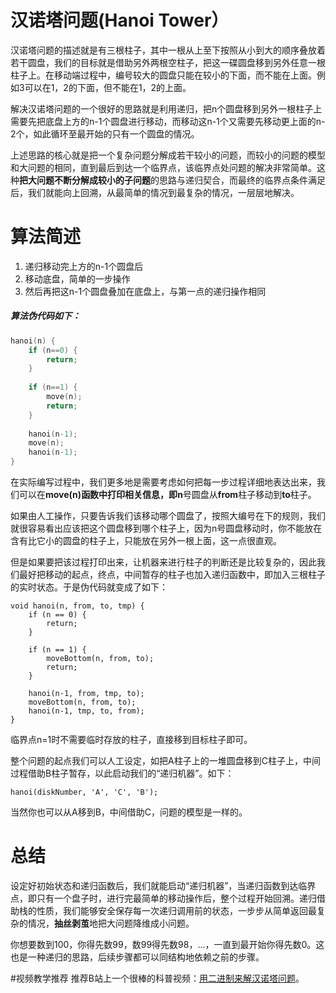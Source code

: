 # 汉诺塔问题(Hanoi Tower）

汉诺塔问题的描述就是有三根柱子，其中一根从上至下按照从小到大的顺序叠放着若干圆盘，我们的目标就是借助另外两根空柱子，把这一碟圆盘移到另外任意一根柱子上。在移动端过程中，编号较大的圆盘只能在较小的下面，而不能在上面。例如3可以在1，2的下面，但不能在1，2的上面。  

解决汉诺塔问题的一个很好的思路就是利用递归，把n个圆盘移到另外一根柱子上需要先把底盘上方的n-1个圆盘进行移动，而移动这n-1个又需要先移动更上面的n-2个，如此循环至最开始的只有一个圆盘的情况。  

上述思路的核心就是把一个复杂问题分解成若干较小的问题，而较小的问题的模型和大问题的相同，直到最后到达一个临界点，该临界点处问题的解决非常简单。这种**把大问题不断分解成较小的子问题**的思路与递归契合，而最终的临界点条件满足后，我们就能向上回溯，从最简单的情况到最复杂的情况，一层层地解决。

# 算法简述
1. 递归移动完上方的n-1个圆盘后
2. 移动底盘，简单的一步操作
3. 然后再把这n-1个圆盘叠加在底盘上，与第一点的递归操作相同

##### 算法伪代码如下：

```C
hanoi(n) {
    if (n==0) {
        return;
    }
    
    if (n==1) {
        move(n);
        return;
    }
    
    hanoi(n-1);
    move(n);
    hanoi(n-1);
}
```
在实际编写过程中，我们更多地是需要考虑如何把每一步过程详细地表达出来，我们可以在**move(n)**函数中打印相关信息，即**n**号圆盘从**from**柱子移动到**to**柱子。  

如果由人工操作，只要告诉我们该移动哪个圆盘了，按照大编号在下的规则，我们就很容易看出应该把这个圆盘移到哪个柱子上，因为n号圆盘移动时，你不能放在含有比它小的圆盘的柱子上，只能放在另外一根上面，这一点很直观。  

但是如果要把该过程打印出来，让机器来进行柱子的判断还是比较复杂的，因此我们最好把移动的起点，终点，中间暂存的柱子也加入递归函数中，即加入三根柱子的实时状态。于是伪代码就变成了如下：

```
void hanoi(n, from, to, tmp) {
    if (n == 0) {
        return;
    }
    
    if (n == 1) {
        moveBottom(n, from, to);
        return;
    }
    
    hanoi(n-1, from, tmp, to);
    moveBottom(n, from, to);
    hanoi(n-1, tmp, to, from);
}
```
临界点n=1时不需要临时存放的柱子，直接移到目标柱子即可。  

整个问题的起点我们可以人工设定，如把A柱子上的一堆圆盘移到C柱子上，中间过程借助B柱子暂存，以此启动我们的“递归机器”。如下：

```
hanoi(diskNumber, 'A', 'C', 'B');
```
当然你也可以从A移到B，中间借助C，问题的模型是一样的。

# 总结
设定好初始状态和递归函数后，我们就能启动“递归机器”，当递归函数到达临界点，即只有一个盘子时，进行完最简单的移动操作后，整个过程开始回溯。递归借助栈的性质，我们能够安全保存每一次递归调用前的状态，一步步从简单返回最复杂的情况，**抽丝剥茧**地把大问题降维成小问题。  

你想要数到100，你得先数99，数99得先数98，...，一直到最开始你得先数0。这也是一种递归的思路，后续步骤都可以同结构地依赖之前的步骤。

#视频教学推荐
推荐B站上一个很棒的科普视频：[用二进制来解汉诺塔问题](http://www.bilibili.com/video/av7398130/)。
